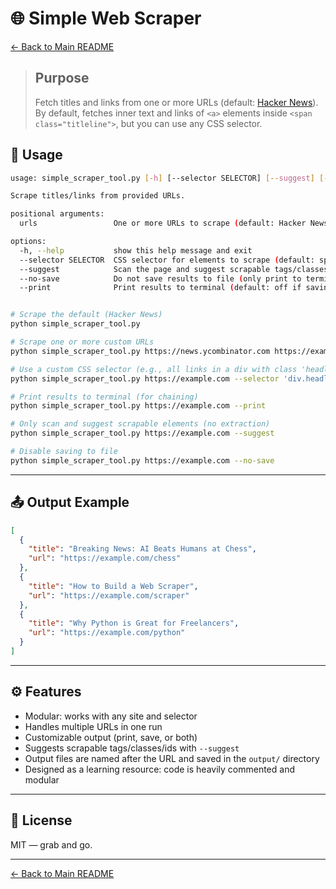 # 🌐 Simple Web Scraper
[← Back to Main README](../README.md)

> ## Purpose
>  Fetch titles and links from one or more URLs (default: [Hacker News](https://news.ycombinator.com)).
>  By default, fetches inner text and links of `<a>` elements inside `<span class="titleline">`, but you can use any CSS selector.

## 🚀 Usage


```bash
usage: simple_scraper_tool.py [-h] [--selector SELECTOR] [--suggest] [--no-save] [--print] [urls ...]

Scrape titles/links from provided URLs.

positional arguments:
  urls                 One or more URLs to scrape (default: Hacker News)

options:
  -h, --help           show this help message and exit
  --selector SELECTOR  CSS selector for elements to scrape (default: span.titleline a)
  --suggest            Scan the page and suggest scrapable tags/classes/ids
  --no-save            Do not save results to file (only print to terminal)
  --print              Print results to terminal (default: off if saving to file)


# Scrape the default (Hacker News)
python simple_scraper_tool.py

# Scrape one or more custom URLs
python simple_scraper_tool.py https://news.ycombinator.com https://example.com

# Use a custom CSS selector (e.g., all links in a div with class 'headline')
python simple_scraper_tool.py https://example.com --selector 'div.headline a'

# Print results to terminal (for chaining)
python simple_scraper_tool.py https://example.com --print

# Only scan and suggest scrapable elements (no extraction)
python simple_scraper_tool.py https://example.com --suggest

# Disable saving to file
python simple_scraper_tool.py https://example.com --no-save
```

---

## 📤 Output Example

```json
[
  {
    "title": "Breaking News: AI Beats Humans at Chess",
    "url": "https://example.com/chess"
  },
  {
    "title": "How to Build a Web Scraper",
    "url": "https://example.com/scraper"
  },
  {
    "title": "Why Python is Great for Freelancers",
    "url": "https://example.com/python"
  }
]
```

---

## ⚙️ Features
- Modular: works with any site and selector
- Handles multiple URLs in one run
- Customizable output (print, save, or both)
- Suggests scrapable tags/classes/ids with `--suggest`
- Output files are named after the URL and saved in the `output/` directory
- Designed as a learning resource: code is heavily commented and modular

---

## 📜 License

MIT — grab and go.

---
[← Back to Main README](../README.md)